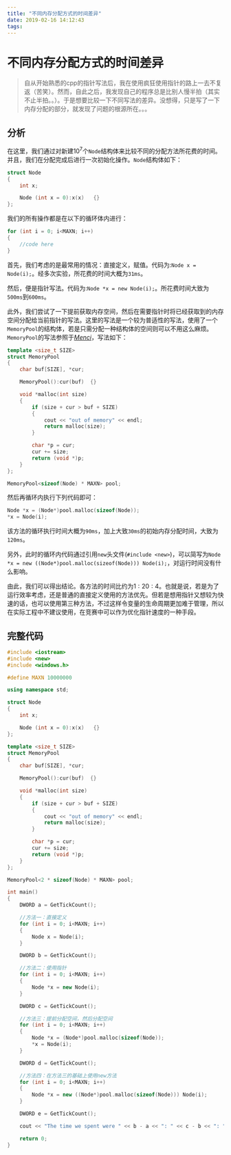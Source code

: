```yaml
---
title: "不同内存分配方式的时间差异"
date: 2019-02-16 14:12:43
tags: 
---
```


# 不同内存分配方式的时间差异

> 自从开始熟悉的cpp的指针写法后，我在使用疯狂使用指针的路上一去不复返（苦笑）。然而，自此之后，我发现自己的程序总是比别人慢半拍（其实不止半拍。。）。于是想要比较一下不同写法的差异。没想得，只是写了一下内存分配的部分，就发现了问题的根源所在。。。

<!--more-->

## 分析

在这里，我们通过对新建$10^7$个`Node`结构体来比较不同的分配方法所花费的时间。并且，我们在分配完成后进行一次初始化操作。`Node`结构体如下：
```C++
struct Node
{
    int x;

    Node (int x = 0):x(x)   {}   
};
```

我们的所有操作都是在以下的循环体内进行：
```C++
for (int i = 0; i<MAXN; i++)
{
	//code here
}
```

首先，我们考虑的是最常用的情况：直接定义，赋值。代码为:`Node x = Node(i);`。经多次实验，所花费的时间大概为`31ms`。

然后，便是指针写法。代码为:`Node *x = new Node(i);`。所花费时间大致为`500ms`到`600ms`。

此外，我们尝试了一下提前获取内存空间，然后在需要指针时将已经获取到的内存空间分配给当前指针的写法。这里的写法是一个较为普适性的写法，使用了一个`MemoryPool`的结构体，若是只需分配一种结构体的空间则可以不用这么麻烦。`MemoryPool`的写法参照于[_Menci_](https://oi.men.ci/chairman-tree-notes/)，写法如下：
```C++
template <size_t SIZE>
struct MemoryPool
{
    char buf[SIZE], *cur;

    MemoryPool():cur(buf)  {}

    void *malloc(int size)
    {
        if (size + cur > buf + SIZE)
        {
            cout << "out of memory" << endl;
            return malloc(size);
        }

        char *p = cur;
        cur += size;
        return (void *)p;
    }
};

MemoryPool<sizeof(Node) * MAXN> pool;
```
然后再循环内执行下列代码即可：
```C++
Node *x = (Node*)pool.malloc(sizeof(Node));
*x = Node(i);
```

该方法的循环执行时间大概为`90ms`，加上大致`30ms`的初始内存分配时间，大致为`120ms`。

另外，此时的循环内代码通过引用`new`头文件(`#include <new>`)，可以简写为`Node *x = new ((Node*)pool.malloc(sizeof(Node))) Node(i);`，对运行时间没有什么影响。

由此，我们可以得出结论。各方法的时间比约为$1:20:4$。也就是说，若是为了运行效率考虑，还是普通的直接定义使用的方法优先。但若是想用指针又想较为快速的话，也可以使用第三种方法，不过这样令变量的生命周期更加难于管理，所以在实际工程中不建议使用，在竞赛中可以作为优化指针速度的一种手段。

## 完整代码

```C++
#include <iostream>
#include <new>
#include <windows.h>

#define MAXN 10000000

using namespace std;

struct Node
{
    int x;

    Node (int x = 0):x(x)   {}   
};

template <size_t SIZE>
struct MemoryPool
{
    char buf[SIZE], *cur;

    MemoryPool():cur(buf)  {}

    void *malloc(int size)
    {
        if (size + cur > buf + SIZE)
        {
            cout << "out of memory" << endl;
            return malloc(size);
        }

        char *p = cur;
        cur += size;
        return (void *)p;
    }
};

MemoryPool<2 * sizeof(Node) * MAXN> pool;

int main()
{
    DWORD a = GetTickCount();

    //方法一：直接定义
    for (int i = 0; i<MAXN; i++)
    {
        Node x = Node(i);
    }

    DWORD b = GetTickCount();

    //方法二：使用指针
    for (int i = 0; i<MAXN; i++)
    {
        Node *x = new Node(i);
    }

    DWORD c = GetTickCount();

    //方法三：提前分配空间，然后分配空间
    for (int i = 0; i<MAXN; i++)
    {
        Node *x = (Node*)pool.malloc(sizeof(Node));
        *x = Node(i);
    }

    DWORD d = GetTickCount();

    //方法四：在方法三的基础上使用new方法
    for (int i = 0; i<MAXN; i++)
    {
        Node *x = new ((Node*)pool.malloc(sizeof(Node))) Node(i);
    }

    DWORD e = GetTickCount();

    cout << "The time we spent were " << b - a << ": " << c - b << ": " << d - c << ": " << e - d << endl;

    return 0;
}
```